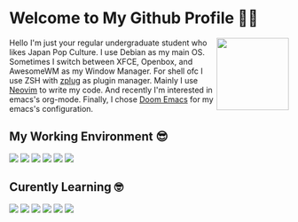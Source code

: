 # Welcome to My Github Profile 👋😁

<img src="https://webusstatic.yo-star.com/ark_us_web/assets/159229525944611258/b05fc02b97949454e56c3b140790584e.png?x-oss-process=image/resize,w_200" align=right height=130em>

Hello I'm just your regular undergraduate student who likes Japan Pop Culture. I use Debian as my main OS. Sometimes I switch between XFCE, Openbox, and AwesomeWM as my Window Manager. For shell ofc I use ZSH with [zplug](https://github.com/zplug/zplug) as plugin manager. Mainly I use [Neovim](https://neovim.io/) to write my code. And recently I'm interested in emacs's org-mode. Finally, I chose [Doom Emacs](https://github.com/hlissner/doom-emacs) for my emacs's configuration.

## My Working Environment 😎
![](https://img.shields.io/badge/-Debian-informational?style=for-the-badge&logo=debian&logoColor=white&color=A81D33)
![](https://img.shields.io/badge/-ZSH-informational?style=for-the-badge&logo=gnu-bash&logoColor=white&color=C97E84)
![](https://img.shields.io/badge/-Neovim-informational?style=for-the-badge&logo=neovim&logoColor=white&color=57A143)
![](https://img.shields.io/badge/-Emacs-informational?style=for-the-badge&logo=gnu-emacs&logoColor=white&color=7F5AB6)
![](https://img.shields.io/badge/-XFCE-informational?style=for-the-badge&logo=xfce&logoColor=white&color=2284F2)
![](https://img.shields.io/badge/-AwesomeWM-informational?style=for-the-badge&logo=awesomewm&logoColor=white&color=535D6C)

## Curently Learning 🤓
![](https://img.shields.io/badge/-Eleventy-informational?style=for-the-badge&logo=eleventy&logoColor=white&color=000000)
![](https://img.shields.io/badge/-Go-informational?style=for-the-badge&logo=go&logoColor=white&color=A81D33)
![](https://img.shields.io/badge/-Gulp-informational?style=for-the-badge&logo=gulp&logoColor=white&color=A81D33)
![](https://img.shields.io/badge/-Lua-informational?style=for-the-badge&logo=lua&logoColor=white&color=A81D33)
![](https://img.shields.io/badge/-PostCSS-informational?style=for-the-badge&logo=postcss&logoColor=white&color=A81D33)
![](https://img.shields.io/badge/-Tailwind-informational?style=for-the-badge&logo=tailwind-css&logoColor=white&color=A81D33)
